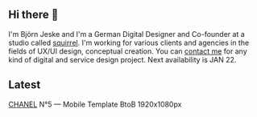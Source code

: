 ## Hi there 👋

I'm Björn Jeske and I'm a German Digital Designer and Co-founder at a studio called <a href="https://sqrrl.de">squirrel</a>. I'm working for various clients and agencies in the fields of UX/UI design, conceptual creation.
You can <a href="mailto:bjoern.jeske@sqrrl.de">contact me</a> for any kind of digital and service design project. Next availability is JAN 22.

## Latest

[CHANEL](https://www.chanel.com/en_WW/fragrance-beauty/fragrance/c/n5-marion-cotillard.html) N°5 — Mobile Template BtoB 1920x1080px
